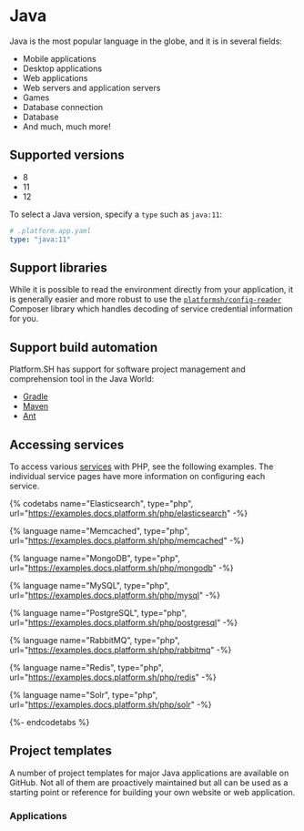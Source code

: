 # Java

Java is the most popular language in the globe, and it is in several fields:

* Mobile applications
* Desktop applications
* Web applications
* Web servers and application servers
* Games
* Database connection
* Database
* And much, much more!


## Supported versions

* 8
* 11
* 12


To select a Java version, specify a `type` such as `java:11`:

```yaml
# .platform.app.yaml
type: "java:11"
```

## Support libraries

While it is possible to read the environment directly from your application, it is generally easier and more robust to use the [`platformsh/config-reader`](https://github.com/platformsh/config-reader-java) Composer library which handles decoding of service credential information for you.

## Support build automation

Platform.SH has support for software project management and comprehension tool in the Java World: 

* [Gradle](https://gradle.org/)
* [Maven](https://maven.apache.org/)
* [Ant](https://ant.apache.org/)


## Accessing services

To access various [services](/configuration/services.md) with PHP, see the following examples.  The individual service pages have more information on configuring each service.

{% codetabs name="Elasticsearch", type="php", url="https://examples.docs.platform.sh/php/elasticsearch" -%}

{% language name="Memcached", type="php", url="https://examples.docs.platform.sh/php/memcached" -%}

{% language name="MongoDB", type="php", url="https://examples.docs.platform.sh/php/mongodb" -%}

{% language name="MySQL", type="php", url="https://examples.docs.platform.sh/php/mysql" -%}

{% language name="PostgreSQL", type="php", url="https://examples.docs.platform.sh/php/postgresql" -%}

{% language name="RabbitMQ", type="php", url="https://examples.docs.platform.sh/php/rabbitmq" -%}

{% language name="Redis", type="php", url="https://examples.docs.platform.sh/php/redis" -%}

{% language name="Solr", type="php", url="https://examples.docs.platform.sh/php/solr" -%}

{%- endcodetabs %}



## Project templates

A number of project templates for major Java applications are available on GitHub. Not all of them are proactively maintained but all can be used as a starting point or reference for building your own website or web application.

### Applications
<!---

#### Maven Spring
* [Spring Boot MySQL](https://github.com/platformsh/platformsh-example-ezplatform)
* [Spring Boot PostgreSQL](https://github.com/platformsh/platformsh-example-ezplatform)
* [Spring Boot MongoDB](https://github.com/platformsh/platformsh-example-ezplatform)
* [Spring Boot Memcached](https://github.com/platformsh/platformsh-example-ezplatform)
* [Spring Boot Redis](https://github.com/platformsh/platformsh-example-ezplatform)
* [Spring Boot Elasticsearch](https://github.com/platformsh/platformsh-example-ezplatform)

#### Gradle Spring

* [Spring Boot MySQL](https://github.com/platformsh/platformsh-example-ezplatform)
* [Spring Boot PostgreSQL](https://github.com/platformsh/platformsh-example-ezplatform)
* [Spring Boot MongoDB](https://github.com/platformsh/platformsh-example-ezplatform)
* [Spring Boot Memcached](https://github.com/platformsh/platformsh-example-ezplatform)
* [Spring Boot Redis](https://github.com/platformsh/platformsh-example-ezplatform)
* [Spring Boot Elasticsearch](https://github.com/platformsh/platformsh-example-ezplatform)


#### Maven Jakarta
* The same sample above (generic)
* Apache TomEE
* Payara
* Thorntail

#### Visual sample
Spring MVC
Jakarta EE and MVC SPEC

-->

